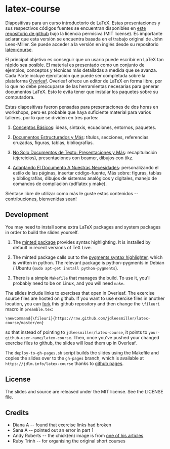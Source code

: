 latex-course
============

Diapositivas para un curso introductorio de LaTeX. Estas presentaciones y sus respectivos códigos fuentes se encuentran disponibles en [este repositorio de github](https://github.com/guanucoluis/latex-course) bajo la licencia permisiva (MIT license). Es importante aclarar que esta versión se encuentra basada en el trabajo original de John Lees-Miller. Se puede acceder a la versión en inglés desde su repositorio [latex-course](https://github.com/jdleesmiller/latex-course).

El principal objetivo es conseguir que un usario puede escribir en LaTeX tan rápido sea posible. El material es presentado como un conjunto de ejemplos, conceptos y técnicas más detalladas a medida que se avanza. Cada Parte incluye ejercitación que puede ser completada sobre la plataforma [Overleaf](https://www.overleaf.com). Overleaf ofrece un editor de LaTeX en forma libre, por lo que no debe preocuparse de las herramientas necesarias para generar documentos LaTeX. Esto le evita tener que instalar los paquetes sobre su computadora. 

Estas diapositivas fueron pensadas para presentaciones de dos horas en workshops, pero es probable que haya suficiente material para varios talleres, por lo que se dividen en tres partes:

1. [Conceptos Básicos](http://guanucoluis.github.io/latex-course/es/part1.pdf): ideas, sintaxis, ecuaciones, entornos, paquetes.

1. [Documentos Estructurados y Más](http://guanucoluis.github.io/latex-course/es/part2.pdf): títulos, secciones, referencias cruzadas, figuras, tablas, bibliografías.

1. [No Solo Documentos de Texto: Presentaciones y Más](http://guanucoluis.github.io/latex-course/es/part3.pdf): recapitulación (ejercicios), presentaciones con beamer, dibujos con tikz.

1. [Adaptando El Documento A Nuestras Necesidades](http://guanucoluis.github.io/latex-course/es/part4.pdf): personalizando el estilo de las páginas, insertar código-fuente, Más sobre: figuras, tablas y bibliografías, dibujos de sistemas analógicos y digitales, manejo de comandos de compilación (pdflatex y make).

Siéntase libre de utilizar como más le guste estos contenidos -- contribuciones, bienvenidas sean!

Development
-----------

You may need to install some extra LaTeX packages and system packages in order
to build the slides yourself.

1. The [minted package](http://www.ctan.org/pkg/minted) provides syntax
highlighting. It is installed by default in recent versions of TeX Live.

1. The minted package calls out to the
[pygments syntax highlighter](http://pygments.org/), which is written in python.
The relevant package is python-pygments in Debian / Ubuntu
(`sudo apt-get install python-pygments`).

1. There is a simple `Makefile` that manages the build. To use it, you'll
probably need to be on Linux, and you will need `make`.

The slides include links to exercises that open in Overleaf. The exercise
source files are hosted on github. If you want to use exercise files in another
location, you can [fork](https://help.github.com/articles/fork-a-repo) this
github repository and then change the `\fileuri` macro in `preamble.tex`:
```
\newcommand{\fileuri}{https://raw.github.com/jdleesmiller/latex-course/master/en}
```
so that instead of pointing to `jdleesmiller/latex-course`, it points to
`your-github-user-name/latex-course`. Then, once you've pushed your changed
exercise files to github, the slides will load them up in Overleaf.

The `deploy-to-gh-pages.sh` script builds the slides using the Makefile and
copies the slides over to the `gh-pages` branch, which is available at
`https://jdlm.info/latex-course` thanks to
[github pages](http://pages.github.com/).

License
-------

The slides and source are released under the MIT license. See the LICENSE file.

Credits
-------

* Diana A -- found that exercise links had broken
* Sana A -- pointed out an error in part 1
* Andy Roberts -- the chick(en) image is from [one of his articles](http://www.andy-roberts.net/writing/latex/importing_images)
* Ruby Trinh -- for organising the original short courses
